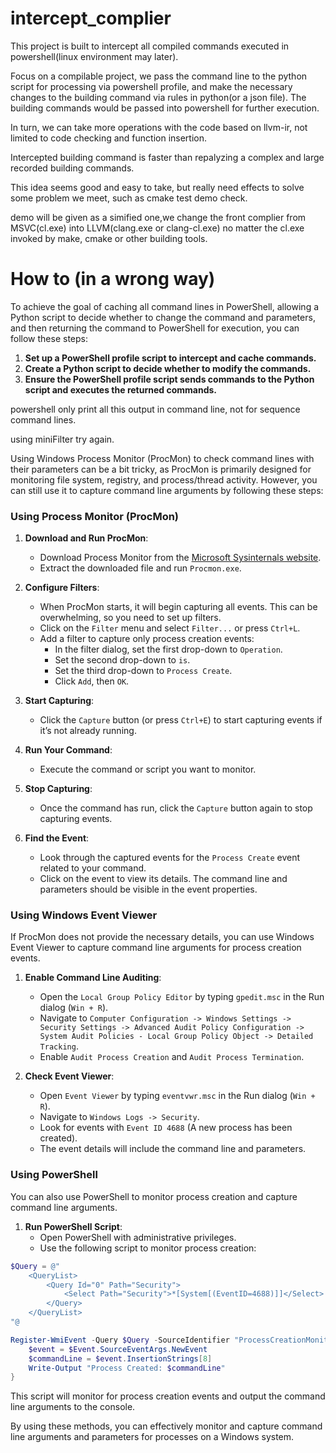 # intercept_complier
This project is built to intercept all compiled commands executed in powershell(linux environment may later).

Focus on a compilable project, we pass the command line to the python script for processing via powershell profile, and make the necessary changes to the building command via rules in python(or a json file). The building commands would be passed into powershell for further execution.

In turn, we can take more operations with the code based on llvm-ir, not limited to code checking and function insertion.

Intercepted building command is faster than repalyzing a complex and large recorded building commands.

This idea seems good and easy to take, but really need effects to solve some problem we meet, such as cmake test demo check.

demo will be given as a simified one,we change the front complier from MSVC(cl.exe) into LLVM(clang.exe or clang-cl.exe) no matter the cl.exe invoked by make, cmake or other building tools.

# How to (in a wrong way)
To achieve the goal of caching all command lines in PowerShell, allowing a Python script to decide whether to change the command and parameters, and then returning the command to PowerShell for execution, you can follow these steps:

1. **Set up a PowerShell profile script to intercept and cache commands.**
2. **Create a Python script to decide whether to modify the commands.**
3. **Ensure the PowerShell profile script sends commands to the Python script and executes the returned commands.**

powershell only print all this output in command line, not for sequence command lines.

using miniFilter try again.

Using Windows Process Monitor (ProcMon) to check command lines with their parameters can be a bit tricky, as ProcMon is primarily designed for monitoring file system, registry, and process/thread activity. However, you can still use it to capture command line arguments by following these steps:

### Using Process Monitor (ProcMon)

1. **Download and Run ProcMon**:
   - Download Process Monitor from the [Microsoft Sysinternals website](https://docs.microsoft.com/en-us/sysinternals/downloads/procmon).
   - Extract the downloaded file and run `Procmon.exe`.

2. **Configure Filters**:
   - When ProcMon starts, it will begin capturing all events. This can be overwhelming, so you need to set up filters.
   - Click on the `Filter` menu and select `Filter...` or press `Ctrl+L`.
   - Add a filter to capture only process creation events:
     - In the filter dialog, set the first drop-down to `Operation`.
     - Set the second drop-down to `is`.
     - Set the third drop-down to `Process Create`.
     - Click `Add`, then `OK`.

3. **Start Capturing**:
   - Click the `Capture` button (or press `Ctrl+E`) to start capturing events if it’s not already running.

4. **Run Your Command**:
   - Execute the command or script you want to monitor.

5. **Stop Capturing**:
   - Once the command has run, click the `Capture` button again to stop capturing events.

6. **Find the Event**:
   - Look through the captured events for the `Process Create` event related to your command.
   - Click on the event to view its details. The command line and parameters should be visible in the event properties.

### Using Windows Event Viewer

If ProcMon does not provide the necessary details, you can use Windows Event Viewer to capture command line arguments for process creation events.

1. **Enable Command Line Auditing**:
   - Open the `Local Group Policy Editor` by typing `gpedit.msc` in the Run dialog (`Win + R`).
   - Navigate to `Computer Configuration -> Windows Settings -> Security Settings -> Advanced Audit Policy Configuration -> System Audit Policies - Local Group Policy Object -> Detailed Tracking`.
   - Enable `Audit Process Creation` and `Audit Process Termination`.

2. **Check Event Viewer**:
   - Open `Event Viewer` by typing `eventvwr.msc` in the Run dialog (`Win + R`).
   - Navigate to `Windows Logs -> Security`.
   - Look for events with `Event ID 4688` (A new process has been created).
   - The event details will include the command line and parameters.

### Using PowerShell

You can also use PowerShell to monitor process creation and capture command line arguments.

1. **Run PowerShell Script**:
   - Open PowerShell with administrative privileges.
   - Use the following script to monitor process creation:

```powershell
$Query = @"
    <QueryList>
        <Query Id="0" Path="Security">
            <Select Path="Security">*[System[(EventID=4688)]]</Select>
        </Query>
    </QueryList>
"@

Register-WmiEvent -Query $Query -SourceIdentifier "ProcessCreationMonitor" -Action {
    $event = $Event.SourceEventArgs.NewEvent
    $commandLine = $event.InsertionStrings[8]
    Write-Output "Process Created: $commandLine"
}
```

This script will monitor for process creation events and output the command line arguments to the console.

By using these methods, you can effectively monitor and capture command line arguments and parameters for processes on a Windows system.